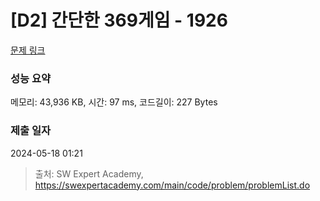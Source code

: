 # [D2] 간단한 369게임 - 1926 

[문제 링크](https://swexpertacademy.com/main/code/problem/problemDetail.do?contestProbId=AV5PTeo6AHUDFAUq) 

### 성능 요약

메모리: 43,936 KB, 시간: 97 ms, 코드길이: 227 Bytes

### 제출 일자

2024-05-18 01:21



> 출처: SW Expert Academy, https://swexpertacademy.com/main/code/problem/problemList.do
